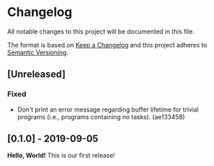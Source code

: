 # Changelog

All notable changes to this project will be documented in this file.

The format is based on [Keep a Changelog](http://keepachangelog.com/en/1.0.0/)
and this project adheres to [Semantic
Versioning](http://semver.org/spec/v2.0.0.html).

## [Unreleased]

### Fixed

- Don't print an error message regarding buffer lifetime for trivial programs
  (i.e., programs containing no tasks). (ae133458)

## [0.1.0] - 2019-09-05

__Hello, World!__ This is our first release!

